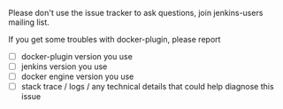 Please don't use the issue tracker to ask questions, join jenkins-users mailing list.

If you get some troubles with docker-plugin, please report
 - [ ] docker-plugin version you use
 - [ ] jenkins version you use
 - [ ] docker engine version you use
 - [ ] stack trace / logs / any technical details that could help diagnose this issue

